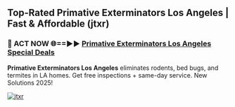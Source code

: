 ## Top-Rated Primative Exterminators Los Angeles | Fast & Affordable (jtxr)

<h3>🐜 ACT NOW 🌐==►► <a href="https://tinyurl.com/2dysvsjj" rel="nofollow">Primative Exterminators Los Angeles Special Deals</a></h3>

**Primative Exterminators Los Angeles** eliminates rodents, bed bugs, and termites in LA homes. Get free inspections + same-day service. New Solutions 2025!

[![jtxr](https://i.imgur.com/JCYaghj.jpeg)](https://tinyurl.com/2dysvsjj)